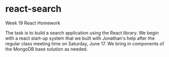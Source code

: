 # react-search
Week 19 React Homework

The task is to build a search application using the React library. We begin with a react start-up system that we built with Jonathan's help after the regular class meeting time on Saturday, June 17. We bring in components of the MongoDB base solution as needed.

